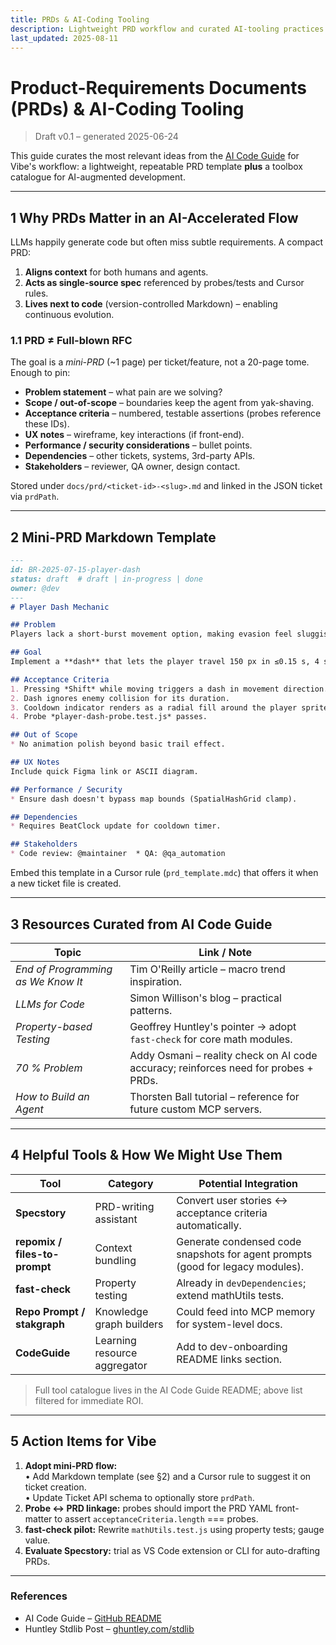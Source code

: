 ```yaml
---
title: PRDs & AI-Coding Tooling
description: Lightweight PRD workflow and curated AI-tooling practices applicable to Vibe.
last_updated: 2025-08-11
---
```


# Product-Requirements Documents (PRDs) & AI-Coding Tooling  
> Draft v0.1 – generated 2025-06-24

This guide curates the most relevant ideas from the [AI Code Guide](https://github.com/automata/aicodeguide) for Vibe's workflow: a lightweight, repeatable PRD template **plus** a toolbox catalogue for AI-augmented development.

---
## 1  Why PRDs Matter in an AI-Accelerated Flow

LLMs happily generate code but often miss subtle requirements. A compact PRD:

1. **Aligns context** for both humans and agents.  
2. **Acts as single-source spec** referenced by probes/tests and Cursor rules.  
3. **Lives next to code** (version-controlled Markdown) – enabling continuous evolution.

### 1.1 PRD ≠ Full-blown RFC
The goal is a *mini-PRD* (~1 page) per ticket/feature, not a 20-page tome. Enough to pin:

* **Problem statement** – what pain are we solving?  
* **Scope / out-of-scope** – boundaries keep the agent from yak-shaving.  
* **Acceptance criteria** – numbered, testable assertions (probes reference these IDs).  
* **UX notes** – wireframe, key interactions (if front-end).  
* **Performance / security considerations** – bullet points.  
* **Dependencies** – other tickets, systems, 3rd-party APIs.  
* **Stakeholders** – reviewer, QA owner, design contact.

Stored under `docs/prd/<ticket-id>-<slug>.md` and linked in the JSON ticket via `prdPath`.

---
## 2  Mini-PRD Markdown Template
```markdown
---
id: BR-2025-07-15-player-dash
status: draft  # draft | in-progress | done
owner: @dev
---
# Player Dash Mechanic

## Problem
Players lack a short-burst movement option, making evasion feel sluggish.

## Goal
Implement a **dash** that lets the player travel 150 px in ≤0.15 s, 4 s cooldown.

## Acceptance Criteria
1. Pressing *Shift* while moving triggers a dash in movement direction.
2. Dash ignores enemy collision for its duration.
3. Cooldown indicator renders as a radial fill around the player sprite.
4. Probe *player-dash-probe.test.js* passes.

## Out of Scope
* No animation polish beyond basic trail effect.

## UX Notes
Include quick Figma link or ASCII diagram.

## Performance / Security
* Ensure dash doesn't bypass map bounds (SpatialHashGrid clamp).

## Dependencies
* Requires BeatClock update for cooldown timer.

## Stakeholders
* Code review: @maintainer  * QA: @qa_automation
```
Embed this template in a Cursor rule (`prd_template.mdc`) that offers it when a new ticket file is created.

---
## 3  Resources Curated from AI Code Guide

| Topic | Link / Note |
|-------|-------------|
| *End of Programming as We Know It* | Tim O'Reilly article – macro trend inspiration. |
| *LLMs for Code* | Simon Willison's blog – practical patterns. |
| *Property-based Testing* | Geoffrey Huntley's pointer → adopt `fast-check` for core math modules. |
| *70 % Problem* | Addy Osmani – reality check on AI code accuracy; reinforces need for probes + PRDs. |
| *How to Build an Agent* | Thorsten Ball tutorial – reference for future custom MCP servers. |

---
## 4  Helpful Tools & How We Might Use Them

| Tool | Category | Potential Integration |
|------|----------|-----------------------|
| **Specstory** | PRD-writing assistant | Convert user stories ↔︎ acceptance criteria automatically. |
| **repomix / files-to-prompt** | Context bundling | Generate condensed code snapshots for agent prompts (good for legacy modules). |
| **fast-check** | Property testing | Already in `devDependencies`; extend mathUtils tests. |
| **Repo Prompt / stakgraph** | Knowledge graph builders | Could feed into MCP memory for system-level docs. |
| **CodeGuide** | Learning resource aggregator | Add to dev-onboarding README links section. |

> Full tool catalogue lives in the AI Code Guide README; above list filtered for immediate ROI.

---
## 5  Action Items for Vibe

1. **Adopt mini-PRD flow:**  
   • Add Markdown template (see §2) and a Cursor rule to suggest it on ticket creation.  
   • Update Ticket API schema to optionally store `prdPath`.
2. **Probe ↔︎ PRD linkage:** probes should import the PRD YAML front-matter to assert `acceptanceCriteria.length` === probes.  
3. **fast-check pilot:** Rewrite `mathUtils.test.js` using property tests; gauge value.
4. **Evaluate Specstory:** trial as VS Code extension or CLI for auto-drafting PRDs.

---
### References
* AI Code Guide – [GitHub README](https://github.com/automata/aicodeguide) 
* Huntley Stdlib Post – [ghuntley.com/stdlib](https://ghuntley.com/stdlib/) 